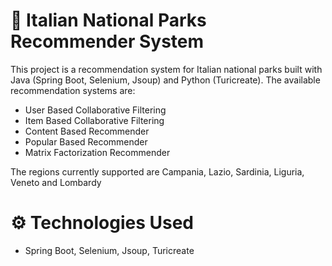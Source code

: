 # :movie_camera: Italian National Parks Recommender System

This project is a recommendation system for Italian national parks built with Java (Spring Boot, Selenium, Jsoup) and Python (Turicreate). The available recommendation systems are:

* User Based Collaborative Filtering
* Item Based Collaborative Filtering
* Content Based Recommender
* Popular Based Recommender
* Matrix Factorization Recommender

The regions currently supported are Campania, Lazio, Sardinia, Liguria, Veneto and Lombardy

# :gear: Technologies Used
* Spring Boot, Selenium, Jsoup, Turicreate
